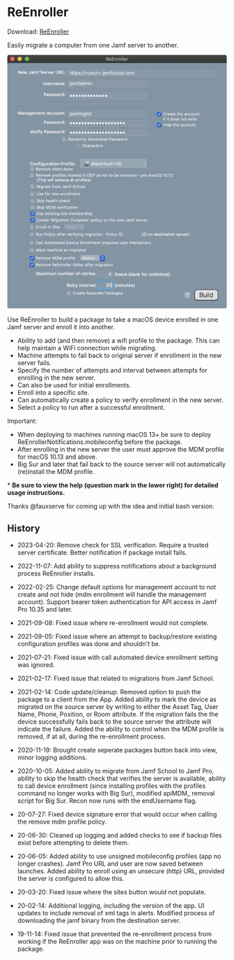 # ReEnroller

Download: [ReEnroller](https://github.com/BIG-RAT/ReEnroller/releases/latest/download/ReEnroller.zip)

Easily migrate a computer from one Jamf server to another.

![alt text](https://github.com/BIG-RAT/ReEnroller/blob/master/ReEnroller/help/images/ReEnroller.png "ReEnroller")


Use ReEnroller to build a package to take a macOS device enrolled in one Jamf server and enroll it into another.
* Ability to add (and then remove) a wifi profile to the package.  This can help maintain a WiFi connection while migrating.
* Machine attempts to fail back to original server if enrollment in the new server fails.
* Specify the number of attempts and interval between attempts for enrolling in the new server.
* Can also be used for initial enrollments.
* Enroll into a specific site.
* Can automatically create a policy to verify enrollment in the new server.
* Select a policy to run after a successful enrollment.

Important: 

* When deploying to machines running macOS 13+ be sure to deploy ReEnrollerNotifications.mobileconfig before the package.
* After enrolling in the new server the user must approve the MDM profile for macOS 10.13 and above.
* Big Sur and later that fail back to the source server will not automatically (re)install the MDM profile.

\* **Be sure to view the help (question mark in the lower right) for detailed usage instructions.**

Thanks @fauxserve for coming up with the idea and initial bash version.

## History
- 2023-04-20: Remove check for SSL verification.  Require a trusted server certificate.  Better notification if package install fails.
  
- 2022-11-07: Add ability to suppress notifications about a background process ReEnroller installs.

- 2022-02-25: Change default options for management account to not create and not hide (mdm enrollment will handle the management account).  Support bearer token authentication for API access in Jamf Pro 10.35 and later.

- 2021-09-08: Fixed issue where re-enrollment would not complete.

- 2021-09-05: Fixed issue where an attempt to backup/restore existing configuration profiles was done and shouldn't be.

- 2021-07-21: Fixed issue with call automated device enrollment setting was ignored.

- 2021-02-17: Fixed issue that related to migrations from Jamf School.
 
- 2021-02-14: Code update/cleanup.  Removed option to push the package to a client from the App.  Added ability to mark the device as migrated on the source server by writing to either the Asset Tag, User Name, Phone, Position, or Room attribute.  If the migration fails the the device successfully fails back to the source server the attribute will indicate the failure.  Added the ability to control when the MDM profile is removed, if at all, during the re-enrollment process.


- 2020-11-19: Brought create seperate packages button back into view, minor logging additions.

- 2020-10-05: Added ability to migrate from Jamf School to Jamf Pro, ability to skip the health check that verifies the server is available, ability to call device enrollment (since installing profiles with the profiles command no longer works with Big Sur), modified apiMDM_ removal script for Big Sur.  Recon now runs with the endUsername flag.

- 20-07-27: Fixed device signature error that would occur when calling the remove mdm profile policy.

- 20-06-30: Cleaned up logging and added checks to see if backup files exist before attempting to delete them.

- 20-06-05: Added ability to use unsigned mobileconfig profiles (app no longer crashes).  Jamf Pro URL and user are now saved between launches.  Added ability to enroll using an unsecure (http) URL, provided the server is configured to allow this.

- 20-03-20: Fixed issue where the sites button would not populate.
  
- 20-02-14: Additional logging, including the version of the app. UI updates to include removal of xml tags in alerts. Modified process of downloading the jamf binary from the destination server.

- 19-11-14: Fixed issue that prevented the re-enrollment process from working if the ReEnroller app was on the machine prior to running the package.
